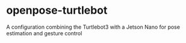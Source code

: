 # openpose-turtlebot
A configuration combining the Turtlebot3 with a Jetson Nano for pose estimation and gesture control
